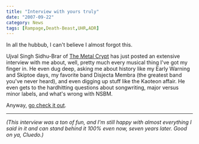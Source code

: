 ```yaml
---
title: "Interview with yours truly"
date: "2007-09-22"
category: News
tags: [Rampage,Death-Beast,UHR,ADR]
---
```


In all the hubbub, I can't believe I almost forgot this.

Ujval Singh Sidhu-Brar of [The Metal Crypt](http://www.metalcrypt.com/) has just posted an extensive interview with me about, well, pretty much every musical thing I've got my finger in. He even dug deep, asking me about history like my Early Warning and Skiptoe days, my favorite band Disjecta Membra (the greatest band you've never heard), and even digging up stuff like the Kaoteon affair. He even gets to the hardhitting questions about songwriting, major versus minor labels, and what's wrong with NSBM.

Anyway, [go check it out](http://metalcrypt.com/pages/interviews.php?intid=199).

***

*(This interview was a ton of fun, and I'm still happy with almost everything I said in it and can stand behind it 100% even now, seven years later. Good on ya, Cluedo.)*
